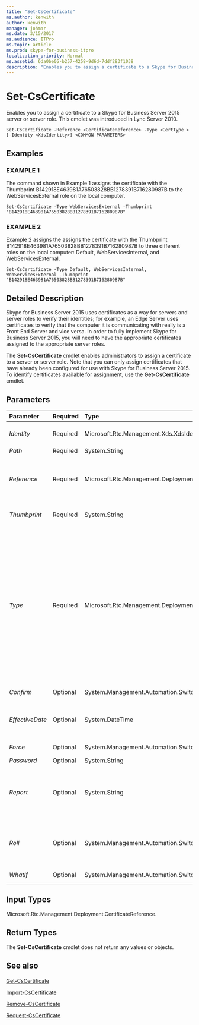 ```yaml
---
title: "Set-CsCertificate"
ms.author: kenwith
author: kenwith
manager: johmar
ms.date: 3/15/2017
ms.audience: ITPro
ms.topic: article
ms.prod: skype-for-business-itpro
localization_priority: Normal
ms.assetid: 6da0be05-b257-4258-9d6d-7ddf283f1038
description: "Enables you to assign a certificate to a Skype for Business Server 2015 server or server role. This cmdlet was introduced in Lync Server 2010."
---
```


# Set-CsCertificate
 
Enables you to assign a certificate to a Skype for Business Server 2015 server or server role. This cmdlet was introduced in Lync Server 2010.
  
```
Set-CsCertificate -Reference <CertificateReference> -Type <CertType > [-Identity <XdsIdentity>] <COMMON PARAMETERS>

```

## Examples

### EXAMPLE 1

The command shown in Example 1 assigns the certificate with the Thumbprint B142918E463981A76503828BB1278391B716280987B to the WebServicesExternal role on the local computer.
  
```
Set-CsCertificate -Type WebServicesExternal -Thumbprint "B142918E463981A76503828BB1278391B716280987B"
```

### EXAMPLE 2

Example 2 assigns the assigns the certificate with the Thumbprint B142918E463981A76503828BB1278391B716280987B to three different roles on the local computer: Default, WebServicesInternal, and WebServicesExternal.
  
```
Set-CsCertificate -Type Default, WebServicesInternal, WebServicesExternal -Thumbprint "B142918E463981A76503828BB1278391B716280987B"
```

## Detailed Description

Skype for Business Server 2015 uses certificates as a way for servers and server roles to verify their identities; for example, an Edge Server uses certificates to verify that the computer it is communicating with really is a Front End Server and vice versa. In order to fully implement Skype for Business Server 2015, you will need to have the appropriate certificates assigned to the appropriate server roles.
  
The **Set-CsCertificate** cmdlet enables administrators to assign a certificate to a server or server role. Note that you can only assign certificates that have already been configured for use with Skype for Business Server 2015. To identify certificates available for assignment, use the **Get-CsCertificate** cmdlet.
  
## Parameters

|**Parameter**|**Required**|**Type**|**Description**|
|:-----|:-----|:-----|:-----|
| _Identity_ <br/> |Required  <br/> |Microsoft.Rtc.Management.Xds.XdsIdentity  <br/> |When set to Global, enables the certificate to function at the global scope. Global certificates will automatically be copied and distributed to the appropriate computers.  <br/> |
| _Path_ <br/> |Required  <br/> |System.String  <br/> |Full path to the .PFX certificate file.  <br/> |
| _Reference_ <br/> |Required  <br/> |Microsoft.Rtc.Management.Deployment.CertificateReference  <br/> |Object reference to a certificate configured for use with Skype for Business Server 2015. The following command returns an object reference (the variable $x) representing a certificate with the thumbprint B142918E463981A76503828BB1278391B716280987B:  <br/>  `$x = Get-CsCertificate | Where-Object {$_.Thumbprint -eq "B142918E463981A76503828BB1278391B716280987B".` <br/> |
| _Thumbprint_ <br/> |Required  <br/> |System.String  <br/> |Unique identifier for the certificate. A certificate thumbprint looks similar to this: B142918E463981A76503828BB1278391B716280987B.  <br/> |
| _Type_ <br/> |Required  <br/> |Microsoft.Rtc.Management.Deployment.CertType   <br/> |Type of certificate being assigned. Certificate types include, but are not limited to, the following:  <br/> AccessEdgeExternal  <br/> AudioVideoAuthentication  <br/> DataEdgeExternal  <br/> Default  <br/> External  <br/> Internal  <br/> iPhoneAPNService  <br/> iPadAPNService  <br/> MPNService  <br/> PICWebService (Skype for Business Online only)  <br/> ProvisionService (Skype for Business Online only)  <br/> WebServicesExternal  <br/> WebServicesInternal  <br/> WsFedTokenTransfer  <br/> For example, this syntax assigns the Default certificate:  `-Type Default`.  <br/> You can specify multiple types in a single command by separating the certificate types with commas:  <br/>  `-Type Internal,External,Default` <br/> |
| _Confirm_ <br/> |Optional  <br/> |System.Management.Automation.SwitchParameter  <br/> |Prompts you for confirmation before executing the command.  <br/> |
| _EffectiveDate_ <br/> |Optional  <br/> |System.DateTime  <br/> |Date and time when the certificate can first be used. For example, to configure a certificate for first use at 8:00 AM on July 31, 2012 use this syntax on a server running under the US English Region and Language settings:  <br/>  `-EffectiveTime "7/31/2012 8:00 AM"` <br/> |
| _Force_ <br/> |Optional  <br/> |System.Management.Automation.SwitchParameter  <br/> |Suppresses the display of any non-fatal error message that might arise when running the command.  <br/> |
| _Password_ <br/> |Optional  <br/> |System.String  <br/> |Password for the certificate.  <br/> |
| _Report_ <br/> |Optional  <br/> |System.String  <br/> |Enables you to record detailed information about the procedures carried out by the **Set-CsCertificate** cmdlet. The parameter value should be the full path to the HTML file to be generated; for example: `-Report C:\Logs\Certificates.html`. If the specified file already exists it will automatically be overwritten with the new information.  <br/> |
| _Roll_ <br/> |Optional  <br/> |System.Management.Automation.SwitchParameter  <br/> |Enables you to update the specified certificate at the date and time specified by the EffectiveDate parameter; this enables you to specify a date and time when the new certificate will become the primary certificate. Note that your command will fail if you specify the Roll parameter without including the EffectiveDate parameter.  <br/> |
| _WhatIf_ <br/> |Optional  <br/> |System.Management.Automation.SwitchParameter  <br/> |Describes what would happen if you executed the command without actually executing the command.  <br/> |
   
## Input Types

Microsoft.Rtc.Management.Deployment.CertificateReference. 
  
## Return Types

The **Set-CsCertificate** cmdlet does not return any values or objects.
  
## See also

#### 

[Get-CsCertificate](get-cscertificate.md)
  
[Import-CsCertificate](import-cscertificate.md)
  
[Remove-CsCertificate](remove-cscertificate.md)
  
[Request-CsCertificate](request-cscertificate.md)

